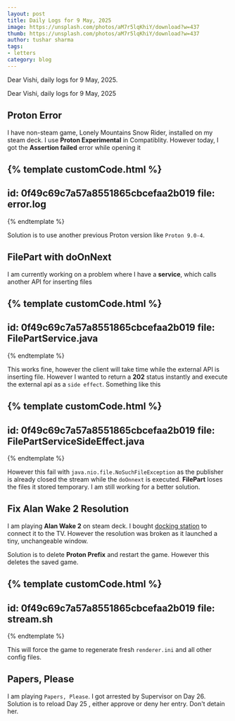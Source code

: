 ```yaml
---
layout: post
title: Daily Logs for 9 May, 2025
image: https://unsplash.com/photos/aM7r5lqKhiY/download?w=437
thumb: https://unsplash.com/photos/aM7r5lqKhiY/download?w=437
author: tushar sharma
tags: 
- letters
category: blog
---
```


Dear Vishi, daily logs for 9 May, 2025.<!-- truncate_here -->

Dear Vishi, daily logs for 9 May, 2025

## Proton Error

I have non-steam game, Lonely Mountains Snow Rider, installed on my steam deck. I use **Proton Experimental** in Compatiblity. However today, I got the **Assertion failed** error while opening it

{% template  customCode.html %}
---
id: 0f49c69c7a57a8551865cbcefaa2b019
file: error.log
---
{% endtemplate %}

Solution is to use another previous Proton version like `Proton 9.0-4`. 

## FilePart with doOnNext

I am currently working on a problem where I have a **service**, which calls another API for inserting files

{% template  customCode.html %}
---
id: 0f49c69c7a57a8551865cbcefaa2b019
file: FilePartService.java
---
{% endtemplate %}

This works fine, however the client will take time while the external API is inserting file. However I wanted to return a **202** status instantly and execute the external api as a `side effect`. Something like this


{% template  customCode.html %}
---
id: 0f49c69c7a57a8551865cbcefaa2b019
file: FilePartServiceSideEffect.java
---
{% endtemplate %}

However this fail with `java.nio.file.NoSuchFileException` as the publisher is already closed the stream while the `doOnnext` is executed. **FilePart** loses the files it stored temporary. I am still working for a better solution.

## Fix Alan Wake 2 Resolution

I am playing **Alan Wake 2** on steam deck. I bought [docking station](https://www.amazon.com/dp/B0CR6JND4M) to connect it to the TV. However the resolution was broken as it launched a tiny, unchangeable window.

Solution is to delete **Proton Prefix** and restart the game. However this deletes the saved game. 

{% template  customCode.html %}
---
id: 0f49c69c7a57a8551865cbcefaa2b019
file: stream.sh
---
{% endtemplate %}

This will force the game to regenerate fresh `renderer.ini` and all other config files.

## Papers, Please

I am playing `Papers, Please`. I got arrested by Supervisor on Day 26. Solution is to reload Day 25 , either approve or deny her entry. Don't detain her.